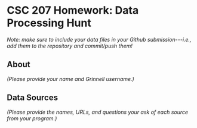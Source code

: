 # CSC 207 Homework: Data Processing Hunt

*Note: make sure to include your data files in your Github submission---*i.e.*, add them to the repository and commit/push them!*

## About

*(Please provide your name and Grinnell username.)*

## Data Sources

*(Please provide the names, URLs, and questions your ask of each source from your program.)*
